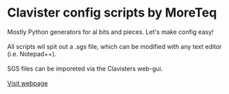 # Clavister config scripts by MoreTeq
Mostly Python generators for al bits and pieces. Let's make config easy!<br />
<br />
All scripts wil spit out a .sgs file, which can be modified with any text editor (i.e. Notepad++). <br />
<br />
SGS files can be imporeted via the Clavisters web-gui.<br />
<br />
[Visit webpage](https://moreteq.com "MoreTeq BV")